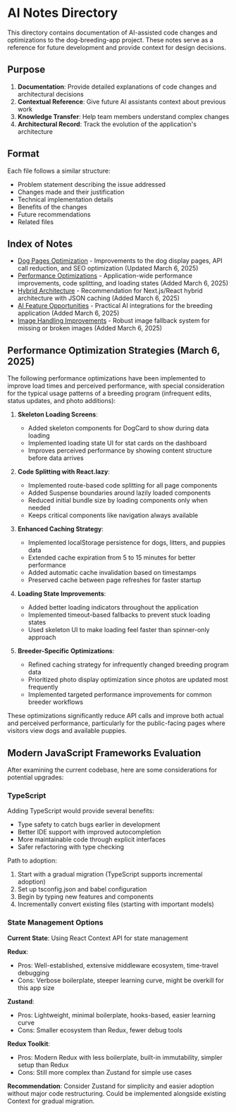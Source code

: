 # AI Notes Directory

This directory contains documentation of AI-assisted code changes and optimizations to the dog-breeding-app project. These notes serve as a reference for future development and provide context for design decisions.

## Purpose

1. **Documentation**: Provide detailed explanations of code changes and architectural decisions
2. **Contextual Reference**: Give future AI assistants context about previous work
3. **Knowledge Transfer**: Help team members understand complex changes
4. **Architectural Record**: Track the evolution of the application's architecture

## Format

Each file follows a similar structure:
- Problem statement describing the issue addressed
- Changes made and their justification
- Technical implementation details
- Benefits of the changes
- Future recommendations
- Related files

## Index of Notes

- [Dog Pages Optimization](dog-pages-optimization.md) - Improvements to the dog display pages, API call reduction, and SEO optimization (Updated March 6, 2025)
- [Performance Optimizations](performance-optimizations.md) - Application-wide performance improvements, code splitting, and loading states (Added March 6, 2025)
- [Hybrid Architecture](hybrid-architecture.md) - Recommendation for Next.js/React hybrid architecture with JSON caching (Added March 6, 2025)
- [AI Feature Opportunities](ai-feature-opportunities.md) - Practical AI integrations for the breeding application (Added March 6, 2025)
- [Image Handling Improvements](image-handling-improvements.md) - Robust image fallback system for missing or broken images (Added March 6, 2025)

## Performance Optimization Strategies (March 6, 2025)

The following performance optimizations have been implemented to improve load times and perceived performance, with special consideration for the typical usage patterns of a breeding program (infrequent edits, status updates, and photo additions):

1. **Skeleton Loading Screens**:
   - Added skeleton components for DogCard to show during data loading
   - Implemented loading state UI for stat cards on the dashboard
   - Improves perceived performance by showing content structure before data arrives

2. **Code Splitting with React.lazy**:
   - Implemented route-based code splitting for all page components
   - Added Suspense boundaries around lazily loaded components
   - Reduced initial bundle size by loading components only when needed
   - Keeps critical components like navigation always available

3. **Enhanced Caching Strategy**:
   - Implemented localStorage persistence for dogs, litters, and puppies data
   - Extended cache expiration from 5 to 15 minutes for better performance
   - Added automatic cache invalidation based on timestamps
   - Preserved cache between page refreshes for faster startup

4. **Loading State Improvements**:
   - Added better loading indicators throughout the application
   - Implemented timeout-based fallbacks to prevent stuck loading states
   - Used skeleton UI to make loading feel faster than spinner-only approach

5. **Breeder-Specific Optimizations**:
   - Refined caching strategy for infrequently changed breeding program data
   - Prioritized photo display optimization since photos are updated most frequently
   - Implemented targeted performance improvements for common breeder workflows

These optimizations significantly reduce API calls and improve both actual and perceived performance, particularly for the public-facing pages where visitors view dogs and available puppies.

## Modern JavaScript Frameworks Evaluation

After examining the current codebase, here are some considerations for potential upgrades:

### TypeScript
Adding TypeScript would provide several benefits:
- Type safety to catch bugs earlier in development
- Better IDE support with improved autocompletion
- More maintainable code through explicit interfaces
- Safer refactoring with type checking

Path to adoption:
1. Start with a gradual migration (TypeScript supports incremental adoption)
2. Set up tsconfig.json and babel configuration
3. Begin by typing new features and components
4. Incrementally convert existing files (starting with important models)

### State Management Options

**Current State**: Using React Context API for state management

**Redux**:
- Pros: Well-established, extensive middleware ecosystem, time-travel debugging
- Cons: Verbose boilerplate, steeper learning curve, might be overkill for this app size

**Zustand**:
- Pros: Lightweight, minimal boilerplate, hooks-based, easier learning curve
- Cons: Smaller ecosystem than Redux, fewer debug tools

**Redux Toolkit**:
- Pros: Modern Redux with less boilerplate, built-in immutability, simpler setup than Redux
- Cons: Still more complex than Zustand for simple use cases

**Recommendation**: Consider Zustand for simplicity and easier adoption without major code restructuring. Could be implemented alongside existing Context for gradual migration.